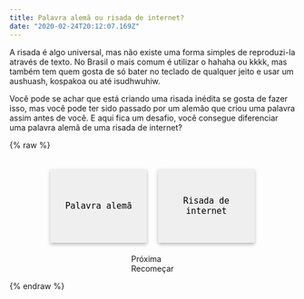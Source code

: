 ```yaml
---
title: Palavra alemã ou risada de internet?
date: "2020-02-24T20:12:07.169Z"
---
```


A risada é algo universal, mas não existe uma forma simples de reproduzi-la através de texto. No Brasil o mais comum é utilizar o hahaha ou kkkk, mas também tem quem gosta de só bater no teclado de qualquer jeito e usar um aushuash, kospakoa ou até isudhwuhiw.

Você pode se achar que está criando uma risada inédita se gosta de fazer isso, mas você pode ter sido passado por um alemão que criou uma palavra assim antes de você. E aqui fica um desafio, você consegue diferenciar uma palavra alemã de uma risada de internet?

{% raw %}
<style>
  .word {
    font-size: 20px;
    font-weight: bold;
  }

  .game {
    display: flex;
    flex-direction: column;
    align-items: center;
    justify-content: space-around;
    width: 100%;
  }

  .helper {
    cursor: pointer;
  }

  .options {
    display: flex;
    padding: 10px;
  }

  .option {
    padding: 10px;
    margin: 10px;
    width: 170px;
    height: 130px;
    border: none;
    border-radius: 20;
    box-shadow: 0 3px 6px rgba(0,0,0,.275);
    cursor: pointer;
    font-family: "Consolas", monospace;
    font-size: 15px;
    outline: none;
  }

  .option:hover {
    box-shadow: 0 10px 13px rgba(0,0,0,.275);
  }

  .isRight {
    background-color: #4caf50;
  }

  .isWrong {
    background-color: #f44336;
    color: white;
  }

  .end {
    display: flex;
    flex-direction: column;
    align-items: center;
  }
</style>

<div class="game">
  <div id="word" class="word"></div>
  <div id="translation" class="translation"></div>
  <div class="options">
    <button id="isGerman" class="option" onclick="isGermanWord()">Palavra alemã</button>
    <button id="isLaugh" class="option" onclick="isInternetLaugh()">Risada de internet</button>
  </div>
  <div class="helpers">
    <a id="next" class="helper" onclick="nextWord()">Próxima</a>
    <div id="end" class="end">
      <div id="pontuacao"></div>
      <a id="restart" class="helper" onclick="runGame()">Recomeçar</a>
    </div>
  </div>
</div>

<script>
  const words = [
    { word: 'Haushahn', translation: 'Galo de casa' },
    { word: 'Schwesterchen', translation: 'Irmãzinha' },
    { word: 'Ahausen', translation: 'Cidade alemã' },
    { word: 'schauen', translation: 'ver' },
    { word: 'nennenden', translation: 'chamando' },
    { word: 'irritierter', translation: 'desconcertado' },
    { word: 'Herrenrennen', translation: 'corrida de homens' },
    { word: 'hochschoss', translation: 'tiro alto' },
    { word: 'Ostseestaates', translation: 'estados do mar báltico' },
    { word: 'Niereninneren', translation: 'dentro do rim' },
    { word: 'asbestbelastetes', translation: 'contaminado com amianto' },
    { word: 'erstregistrierte', translation: 'primeiro registrado' },
    { word: 'sinnentstellten', translation: 'distorcido' },
    { word: 'Gesetzestextes', translation: 'texto legal (lei)' },
    { word: 'Haushalt', translation: 'orçamento' },
    { word: 'hauahus' },
    { word: 'schweshstrece' },
    { word: 'husahuan' },
    { word: 'schuanauch' },
    { word: 'schoscohs' },
    { word: 'seitnniesenit' },
    { word: 'lisetnielsn' },
    { word: 'itreetrirt' },
    { word: 'erstrttrseni' },
    { word: 'astblesltbsalb' },
    { word: 'uhsauhsha' },
    { word: 'nhsuanhahn' },
    { word: 'rehnrerhnhen' },
    { word: 'oeastetsaost' },
    { word: 'gestzesteges' },
  ];

  function randomUpTo(limit) {
    return Math.round(Math.random() * limit);
  }

  function runGame() {
    window.gameWords = [...words];
    window.score = 0;
    changeHelpersVisibiliy();
    nextWord();
  }

  function nextWord() {
    removeSelected();
    if (gameWords.length) {
      const wordIndex = randomUpTo(gameWords.length - 1);
      const word = gameWords.splice(wordIndex, 1)[0];
      window.currentWord = word;
      document.getElementById('word').innerText = word.word.toLowerCase();
    }
  }

  function removeSelected() {
    const rightButtons = document.getElementsByClassName('isRight');
    if (rightButtons.length) {
      rightButtons[0].classList.remove('isRight');
    }

    const wrongButtons = document.getElementsByClassName('isWrong');
    if (wrongButtons.length) {
      wrongButtons[0].classList.remove('isWrong');
    }

    document.getElementById('translation').innerText = '';
  }

  function isGermanWord() {
    if (window.currentWord) {
      const button = document.getElementById('isGerman');
      if (window.currentWord.translation) {
        setRight(button);
        document.getElementById('word').innerText = window.currentWord.word;
        document.getElementById('translation').innerText = `Tradução: ${window.currentWord.translation}`;
        window.score++;
      } else {
        setWrong(button);
      }

      window.currentWord = undefined;
      changeHelpersVisibiliy();
    }
  }

  function isInternetLaugh() {
    if (window.currentWord) {
      const button = document.getElementById('isLaugh');
      if (!window.currentWord.translation) {
        setRight(button);
        window.score++;
      } else {
        setWrong(button);
        document.getElementById('translation').innerText = `Tradução: ${window.currentWord.translation}`;
      }

      window.currentWord = undefined;
      changeHelpersVisibiliy();
    }
  }

  function setRight(button) {
    button.classList.add('isRight');
  }

  function setWrong(button) {
    button.classList.add('isWrong');
  }

  function changeHelpersVisibiliy() {
    if (window.gameWords.length) {
      document.getElementById('next').style.display = 'initial';
      document.getElementById('pontuacao').innerText = '';
      document.getElementById('end').style.display = 'none';
    } else {
      document.getElementById('next').style.display = 'none';
      document.getElementById('end').style.display = 'flex';
      document.getElementById('pontuacao').innerText = `Acertos: ${window.score}/${words.length}`;
    }
  }

  runGame();
</script>
{% endraw %}
